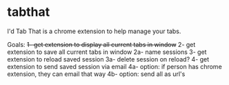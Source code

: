 # tabthat
I'd Tab That is a chrome extension to help manage your tabs.

Goals: 
~~1- get extension to display all current tabs in window~~
2- get extension to save all current tabs in window
    2a- name sessions
3- get extension to reload saved session
    3a- delete session on reload?
4- get extension to send saved session via email
    4a- option: if person has chrome extension, they can email that way
    4b- option: send all as url's
